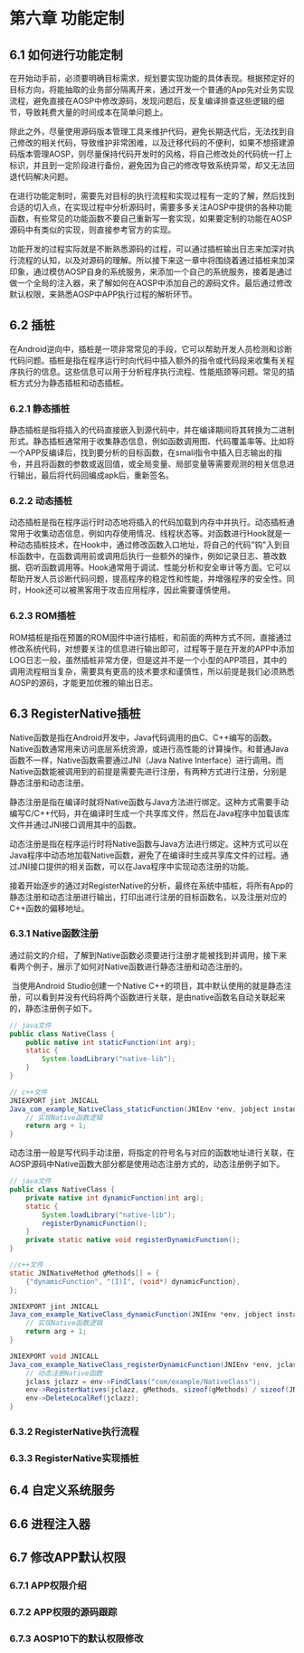 # 第六章 功能定制

## 6.1 如何进行功能定制

​	在开始动手前，必须要明确目标需求，规划要实现功能的具体表现。根据预定好的目标方向，将能抽取的业务部分隔离开来，通过开发一个普通的App先对业务实现流程，避免直接在AOSP中修改源码，发现问题后，反复编译排查这些逻辑的细节，导致耗费大量的时间成本在简单问题上。

​	除此之外，尽量使用源码版本管理工具来维护代码，避免长期迭代后，无法找到自己修改的相关代码，导致维护非常困难，以及迁移代码的不便利，如果不想搭建源码版本管理AOSP，则尽量保持代码开发时的风格，将自己修改处的代码统一打上标识，并且到一定阶段进行备份，避免因为自己的修改导致系统异常，却又无法回退代码解决问题。

​	在进行功能定制时，需要先对目标的执行流程和实现过程有一定的了解，然后找到合适的切入点，在实现过程中分析源码时，需要多多关注AOSP中提供的各种功能函数，有些常见的功能函数不要自己重新写一套实现，如果要定制的功能在AOSP源码中有类似的实现，则直接参考官方的实现。

​	功能开发的过程实际就是不断熟悉源码的过程，可以通过插桩输出日志来加深对执行流程的认知，以及对源码的理解。所以接下来这一章中将围绕着通过插桩来加深印象，通过模仿AOSP自身的系统服务，来添加一个自己的系统服务，接着是通过做一个全局的注入器，来了解如何在AOSP中添加自己的源码文件。最后通过修改默认权限，来熟悉AOSP中APP执行过程的解析环节。

## 6.2 插桩

​	在Android逆向中，插桩是一项非常常见的手段，它可以帮助开发人员检测和诊断代码问题。插桩是指在程序运行时向代码中插入额外的指令或代码段来收集有关程序执行的信息。这些信息可以用于分析程序执行流程、性能瓶颈等问题。常见的插桩方式分为静态插桩和动态插桩。

### 6.2.1 静态插桩

​	静态插桩是指将插入的代码直接嵌入到源代码中，并在编译期间将其转换为二进制形式。静态插桩通常用于收集静态信息，例如函数调用图、代码覆盖率等。比如将一个APP反编译后，找到要分析的目标函数，在smali指令中插入日志输出的指令，并且将函数的参数或返回值，或全局变量、局部变量等需要观测的相关信息进行输出，最后将代码回编成apk后，重新签名。

### 6.2.2 动态插桩

​	动态插桩是指在程序运行时动态地将插入的代码加载到内存中并执行。动态插桩通常用于收集动态信息，例如内存使用情况、线程状态等。对函数进行Hook就是一种动态插桩技术，在Hook中，通过修改函数入口地址，将自己的代码"钩"入到目标函数中，在函数调用前或调用后执行一些额外的操作，例如记录日志、篡改数据、窃听函数调用等。Hook通常用于调试、性能分析和安全审计等方面。它可以帮助开发人员诊断代码问题，提高程序的稳定性和性能，并增强程序的安全性。同时，Hook还可以被黑客用于攻击应用程序，因此需要谨慎使用。

### 6.2.3 ROM插桩

​	ROM插桩是指在预置的ROM固件中进行插桩，和前面的两种方式不同，直接通过修改系统代码，对想要关注的信息进行输出即可，过程等于是在开发的APP中添加LOG日志一般，虽然插桩非常方便，但是这并不是一个小型的APP项目，其中的调用流程相当复杂，需要具有更高的技术要求和谨慎性，所以前提是我们必须熟悉AOSP的源码，才能更加优雅的输出日志。

## 6.3 RegisterNative插桩

​	Native函数是指在Android开发中，Java代码调用的由C、C++编写的函数。Native函数通常用来访问底层系统资源，或进行高性能的计算操作。和普通Java函数不一样，Native函数需要通过JNI（Java Native Interface）进行调用。而Native函数能被调用到的前提是需要先进行注册，有两种方式进行注册，分别是静态注册和动态注册。

​	静态注册是指在编译时就将Native函数与Java方法进行绑定。这种方式需要手动编写C/C++代码，并在编译时生成一个共享库文件，然后在Java程序中加载该库文件并通过JNI接口调用其中的函数。

​	动态注册是指在程序运行时将Native函数与Java方法进行绑定。这种方式可以在Java程序中动态地加载Native函数，避免了在编译时生成共享库文件的过程。通过JNI接口提供的相关函数，可以在Java程序中实现动态注册的功能。

​	接着开始逐步的通过对RegisterNative的分析，最终在系统中插桩，将所有App的静态注册和动态注册进行输出，打印出进行注册的目标函数名，以及注册对应的C++函数的偏移地址。

### 6.3.1 Native函数注册

​	通过前文的介绍，了解到Native函数必须要进行注册才能被找到并调用，接下来看两个例子，展示了如何对Native函数进行静态注册和动态注册的。

​	当使用Android Studio创建一个Native C++的项目，其中默认使用的就是静态注册，可以看到并没有代码将两个函数进行关联，是由native函数名自动关联起来的，静态注册例子如下。

```java
// java文件
public class NativeClass {
    public native int staticFunction(int arg);
    static {
        System.loadLibrary("native-lib");
    }
}

// c++文件
JNIEXPORT jint JNICALL
Java_com_example_NativeClass_staticFunction(JNIEnv *env, jobject instance, jint arg) {
    // 实现Native函数逻辑
    return arg + 1;
}
```

​	动态注册一般是写代码手动注册，将指定的符号名与对应的函数地址进行关联，在AOSP源码中Native函数大部分都是使用动态注册方式的，动态注册例子如下。

```java
// java文件
public class NativeClass {
    private native int dynamicFunction(int arg);
    static {
        System.loadLibrary("native-lib");
        registerDynamicFunction();
    }
    private static native void registerDynamicFunction();
}

//c++文件
static JNINativeMethod gMethods[] = {
    {"dynamicFunction", "(I)I", (void*) dynamicFunction},
};

JNIEXPORT jint JNICALL
Java_com_example_NativeClass_dynamicFunction(JNIEnv *env, jobject instance, jint arg) {
    // 实现Native函数逻辑
    return arg + 1;
}

JNIEXPORT void JNICALL
Java_com_example_NativeClass_registerDynamicFunction(JNIEnv *env, jclass clazz) {
    // 动态注册Native函数
    jclass jclazz = env->FindClass("com/example/NativeClass");
    env->RegisterNatives(jclazz, gMethods, sizeof(gMethods) / sizeof(JNINativeMethod));
    env->DeleteLocalRef(jclazz);
}
```

### 6.3.2 RegisterNative执行流程



### 6.3.3 RegisterNative实现插桩

## 6.4 自定义系统服务



## 6.6 进程注入器



## 6.7 修改APP默认权限

### 6.7.1 APP权限介绍



### 6.7.2 APP权限的源码跟踪



### 6.7.3 AOSP10下的默认权限修改

